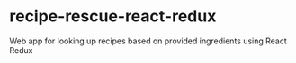 # recipe-rescue-react-redux
Web app for looking up recipes based on provided ingredients using React Redux 
